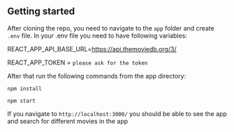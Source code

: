 
## Getting started

After cloning the repo, you need to navigate to the `app` folder and create `.env` file. In your .env file you need to have following variables: 

REACT_APP_API_BASE_URL=https://api.themoviedb.org/3/

REACT_APP_TOKEN = `please ask for the token`


After that run the following commands from the app directory:

`npm install`

`npm start`

If you navigate to `http://localhost:3000/` you should be able to see the app and search for different movies in the app